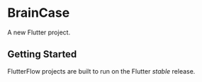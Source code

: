 # BrainCase

A new Flutter project.

## Getting Started

FlutterFlow projects are built to run on the Flutter _stable_ release.
